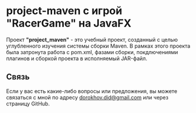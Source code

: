 # project-maven с игрой "RacerGame" на JavaFX
Проект **"project_maven"** - это учебный проект, созданный с целью углубленного изучения системы сборки Maven. В рамках этого проекта была затронута работа с pom.xml, фазами сборки, покдлючениями плагинов и сборкой проекта в исполняемый JAR-файл.

## Связь
Если у вас есть какие-либо вопросы или предложения, вы можете связаться с мной по адресу dorokhov.did@gmail.com или через страницу GitHub.
